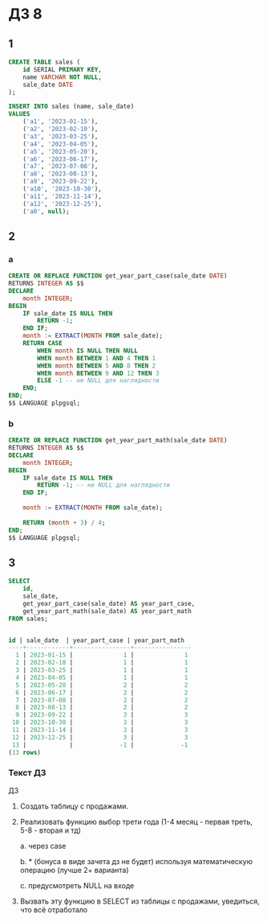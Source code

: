 # ДЗ 8

## 1
```sql
CREATE TABLE sales (
    id SERIAL PRIMARY KEY,
    name VARCHAR NOT NULL,
    sale_date DATE
);
```

```sql
INSERT INTO sales (name, sale_date)
VALUES 
    ('a1', '2023-01-15'),
    ('a2', '2023-02-10'),
    ('a3', '2023-03-25'),
    ('a4', '2023-04-05'),
    ('a5', '2023-05-20'),
    ('a6', '2023-06-17'),
    ('a7', '2023-07-08'),
    ('a8', '2023-08-13'),
    ('a9', '2023-09-22'),
    ('a10', '2023-10-30'),
    ('a11', '2023-11-14'),
    ('a12', '2023-12-25'),
    ('a0', null);
```

## 2

### a
```sql
CREATE OR REPLACE FUNCTION get_year_part_case(sale_date DATE)
RETURNS INTEGER AS $$
DECLARE
    month INTEGER;
BEGIN
    IF sale_date IS NULL THEN
        RETURN -1;
    END IF;
    month := EXTRACT(MONTH FROM sale_date);
    RETURN CASE 
        WHEN month IS NULL THEN NULL
        WHEN month BETWEEN 1 AND 4 THEN 1
        WHEN month BETWEEN 5 AND 8 THEN 2
        WHEN month BETWEEN 9 AND 12 THEN 3
        ELSE -1 -- не NULL для наглядности
    END;
END;
$$ LANGUAGE plpgsql;
```

### b
```sql
CREATE OR REPLACE FUNCTION get_year_part_math(sale_date DATE)
RETURNS INTEGER AS $$
DECLARE
    month INTEGER;
BEGIN
    IF sale_date IS NULL THEN
        RETURN -1; -- не NULL для наглядности
    END IF;
    
    month := EXTRACT(MONTH FROM sale_date);
    
    RETURN (month + 3) / 4;
END;
$$ LANGUAGE plpgsql;
```

## 3
```sql
SELECT 
    id,
    sale_date,
    get_year_part_case(sale_date) AS year_part_case,
    get_year_part_math(sale_date) AS year_part_math
FROM sales;


id | sale_date  | year_part_case | year_part_math
----+------------+----------------+----------------
  1 | 2023-01-15 |              1 |              1
  2 | 2023-02-10 |              1 |              1
  3 | 2023-03-25 |              1 |              1
  4 | 2023-04-05 |              1 |              1
  5 | 2023-05-20 |              2 |              2
  6 | 2023-06-17 |              2 |              2
  7 | 2023-07-08 |              2 |              2
  8 | 2023-08-13 |              2 |              2
  9 | 2023-09-22 |              3 |              3
 10 | 2023-10-30 |              3 |              3
 11 | 2023-11-14 |              3 |              3
 12 | 2023-12-25 |              3 |              3
 13 |            |             -1 |             -1
(13 rows)
```


### Текст ДЗ
ДЗ
1. Создать таблицу с продажами.
2. Реализовать функцию выбор трети года (1-4 месяц - первая треть, 5-8 - вторая и тд)
   
   а. через case
      
   b. * (бонуса в виде зачета дз не будет) используя математическую операцию (лучше 2+ варианта)
         
   с. предусмотреть NULL на входе
3. Вызвать эту функцию в SELECT из таблицы с продажами, уведиться, что всё отработало